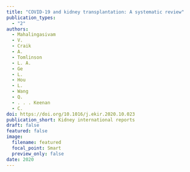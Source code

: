 ```yaml
---
title: "COVID-19 and kidney transplantation: A systematic review"
publication_types:
  - "2"
authors:
  - Mahalingasivam
  - V.
  - Craik
  - A.
  - Tomlinson
  - L. A.
  - Ge
  - L.
  - Hou
  - L.
  - Wang
  - Q.
  - . . . Keenan
  - C.
doi: https://doi.org/10.1016/j.ekir.2020.10.023
publication_short: Kidney international reports
draft: false
featured: false
image:
  filename: featured
  focal_point: Smart
  preview_only: false
date: 2020
---
```

